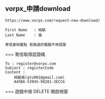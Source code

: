 vorpx_申請download
---
	https://www.vorpx.com/request-new-download/

	First Name 	 : 純毓
	Last Name 	 : 張

	寄信會給載點 有裝過的電腦不用認證

===
寄信取得認證碼

	To : register@vorpx.com
	Subject : registerCode
	Content :
		純毓張(gtu001@gmail.com)
		A45B6-53945-98281-3ECC6


===
	遊戲中按 DELETE 開啟視窗